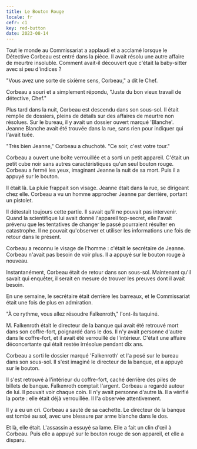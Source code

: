 ```yaml
---
title: Le Bouton Rouge
locale: fr
cefr: c1
key: red-button
date: 2023-08-14
---
```


Tout le monde au Commissariat a applaudi et a acclamé lorsque le Détective Corbeau est entré dans la pièce. Il avait résolu une autre affaire de meurtre insoluble. Comment avait-il découvert que c'était la baby-sitter avec si peu d'indices ?

"Vous avez une sorte de sixième sens, Corbeau," a dit le Chef.

Corbeau a souri et a simplement répondu, "Juste du bon vieux travail de détective, Chef."

Plus tard dans la nuit, Corbeau est descendu dans son sous-sol. Il était remplie de dossiers, pleins de détails sur des affaires de meurtre non résolues. Sur le bureau, il y avait un dossier ouvert marqué 'Blanche'. Jeanne Blanche avait été trouvée dans la rue, sans rien pour indiquer qui l'avait tuée.

"Très bien Jeanne," Corbeau a chuchoté. "Ce soir, c'est votre tour."

Corbeau a ouvert une boîte verrouillée et a sorti un petit appareil. C'était un petit cube noir sans autres caractéristiques qu'un seul bouton rouge. Corbeau a fermé les yeux, imaginant Jeanne la nuit de sa mort. Puis il a appuyé sur le bouton.

Il était là. La pluie frappait son visage. Jeanne était dans la rue, se dirigeant chez elle. Corbeau a vu un homme approcher Jeanne par derrière, portant un pistolet.

Il détestait toujours cette partie. Il savait qu'il ne pouvait pas intervenir. Quand la scientifique lui avait donné l'appareil top-secret, elle l'avait prévenu que les tentatives de changer le passé pourraient résulter en catastrophe. Il ne pouvait qu'observer et utiliser les informations une fois de retour dans le présent.

Corbeau a reconnu le visage de l'homme : c'était le secrétaire de Jeanne. Corbeau n'avait pas besoin de voir plus. Il a appuyé sur le bouton rouge à nouveau.

Instantanément, Corbeau était de retour dans son sous-sol. Maintenant qu'il savait qui enquêter, il serait en mesure de trouver les preuves dont il avait besoin.

En une semaine, le secrétaire était derrière les barreaux, et le Commissariat était une fois de plus en admiration.

"À ce rythme, vous allez résoudre Falkenroth," l'ont-ils taquiné.

M. Falkenroth était le directeur de la banque qui avait été retrouvé mort dans son coffre-fort, poignardé dans le dos. Il n'y avait personne d'autre dans le coffre-fort, et il avait été verrouillé de l'intérieur. C'était une affaire déconcertante qui était restée irrésolue pendant dix ans.

Corbeau a sorti le dossier marqué 'Falkenroth' et l'a posé sur le bureau dans son sous-sol. Il s'est imaginé le directeur de la banque, et a appuyé sur le bouton.

Il s'est retrouvé à l'intérieur du coffre-fort, caché derrière des piles de billets de banque. Falkenroth comptait l'argent. Corbeau a regardé autour de lui. Il pouvait voir chaque coin. Il n'y avait personne d'autre là. Il a vérifié la porte : elle était déjà verrouillée. Il l'a observée attentivement.

Il y a eu un cri. Corbeau a sauté de sa cachette. Le directeur de la banque est tombé au sol, avec une blessure par arme blanche dans le dos.

Et là, elle était. L'assassin a essuyé sa lame. Elle a fait un clin d'œil à Corbeau. Puis elle a appuyé sur le bouton rouge de son appareil, et elle a disparu.